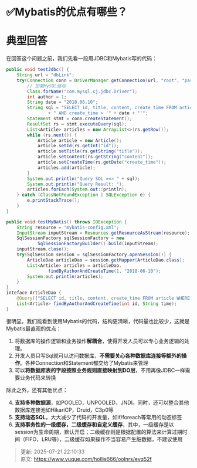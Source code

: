# ✅Mybatis的优点有哪些？

# 典型回答
在回答这个问题之前，我们先看一段用JDBC和Mybatis写的代码：

```java
public void testJdbc() {
    String url = "dbLink";
    try(Connection conn = DriverManager.getConnection(url, "root", "password")){
        // 加载MySQL驱动
        Class.forName("com.mysql.cj.jdbc.Driver");
        int author = 1;
        String date = "2018.06.10";
        String sql = "SELECT id, title, content, create_time FROM article WHERE author_id = " + author
                + " AND create_time > '" + date + "'";
        Statement stmt = conn.createStatement();
        ResultSet rs = stmt.executeQuery(sql);
        List<Article> articles = new ArrayList<>(rs.getRow());
        while (rs.next()) {
            Article article = new Article();
            article.setId(rs.getInt("id"));
            article.setTitle(rs.getString("title"));
            article.setContent(rs.getString("content"));
            article.setCreateTime(rs.getDate("create_time"));
            articles.add(article);
        }
        System.out.println("Query SQL ==> " + sql);
        System.out.println("Query Result: ");
        articles.forEach(System.out::println);
    } catch (ClassNotFoundException | SQLException e) {
        e.printStackTrace();
    }
}
```

```java
public void testMyBatis() throws IOException {
	String resource = "mybatis-config.xml";
    InputStream inputStream = Resources.getResourceAsStream(resource);
    SqlSessionFactory sqlSessionFactory = new
            SqlSessionFactoryBuilder().build(inputStream);
    inputStream.close();
    try(SqlSession session = sqlSessionFactory.openSession()) {
        ArticleDao articleDao = session.getMapper(ArticleDao.class);
        List<Article> articles = articleDao.
                findByAuthorAndCreateTime(1, "2018-06-10");
        System.out.println(articles);
    }
}
inteface ArticleDao {
    @Query({"SELECT id, title, content, create_time FROM article WHERE author_id = #{id} AND create_time > #{time}"})
	List<Article> findByAuthorAndCreateTime(int id, String time);
}
```

很明显，我们能看到使用Mybatis的代码，结构更清晰，代码量也比较少，这就是Mybatis最直观的优点：

1. 将数据库的操作逻辑和业务操作**解耦合**，使得开发人员可以专心业务逻辑的处理。
2. 开发人员只写Sql就可以访问数据库，**不需要关心各种数据库连接等额外的操作**。各种Connection和Statement都交给了Mybatis来管理
3. 可以**将数据库表的字段按照业务规则直接映射到DO层**，不用再像JDBC一样需要业务代码来转换

除此之外，还有其他优点：

4. **支持多种数据源**，如POOLED，UNPOOLED，JNDI。同时，还可以整合其他数据库连接池如HikariCP，Druid，C3p0等
5. **支持动态SQL**，大大减少了代码的开发量，如if/foreach等常用的动态标签
6. **支持事务性的一级缓存，二级缓存和自定义缓存**，其中，一级缓存是以session为生命周期，默认开启；二级缓存则是根据配置的算法来计算过期时间（FIFO，LRU等），二级缓存如果操作不当容易产生脏数据，不建议使用



> 更新: 2025-07-21 22:10:33  
> 原文: <https://www.yuque.com/hollis666/oolnrs/evq52f>